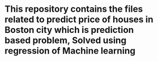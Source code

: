 # This repository contains the files related to predict price of houses in Boston city which is prediction based problem, Solved using regression of Machine learning